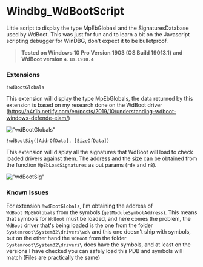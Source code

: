 # Windbg_WdBootScript
Little script to display the type MpEbGlobasl and the SignaturesDatabase used by WdBoot. 
This was just for fun and to learn a bit on the Javascript scripting debugger for WinDBG, don't expect it to be bulletproof.

> **Tested on Windows 10 Pro Version 1903 (OS Build 19013.1) and WdBoot version `4.18.1910.4`**

### Extensions

```
!wdBootGlobals
```

This extension will display the type MpEbGlobals, the data returned by this extension is 
based on my research done on the WdBoot driver (https://n4r1b.netlify.com/en/posts/2019/10/understanding-wdboot-windows-defende-elam/)

!["wdBootGlobals"](https://cdn1.imggmi.com/uploads/2019/11/5/f6f5201b39c6742ea32482cc7bf662a1-full.png)

```
!wdBootSig([AddrOfData], [SizeOfData])
```

This extension will display all the signatures that WdBoot will load to check loaded drivers against them. The address and the size
can be obtained from the function `MpEbLoadSignatures` as out params (`rdx` and `r8`).

!["wdBootSig"](https://cdn1.imggmi.com/uploads/2019/11/5/6cbfd86e0bf1f4d8633f63962db9e42b-full.png)

### Known Issues

For extension `!wdBootGlobals`, I'm obtaining the address of `WdBoot!MpEbGlobals` from the symbols (`getModuleSymbolAddress`). 
This means that symbols for `WdBoot` must be loaded, and here comes the problem, the `WdBoot` driver that's being loaded
is the one from the folder `Systemroot\System32\drivers\wd\` and this one doesn't ship with symbols, but on the other hand the 
`WdBoot` from the folder `Systemroot\System32\drivers\` does have the symbols, and at least on the versions I have checked
you can safely load this PDB and symbols will match (Files are practically the same)
